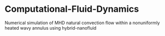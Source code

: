 # Computational-Fluid-Dynamics
Numerical simulation of MHD natural convection flow within a nonuniformly heated wavy annulus using hybrid-nanofluid
